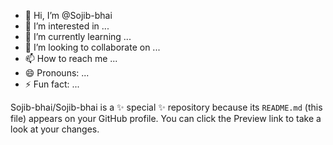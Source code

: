 - 👋 Hi, I’m @Sojib-bhai
- 👀 I’m interested in ...
- 🌱 I’m currently learning ...
- 💞️ I’m looking to collaborate on ...
- 📫 How to reach me ...
- 😄 Pronouns: ...
- ⚡ Fun fact: ...


Sojib-bhai/Sojib-bhai is a ✨ special ✨ repository because its `README.md` (this file) appears on your GitHub profile.
You can click the Preview link to take a look at your changes.
